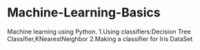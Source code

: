 # Machine-Learning-Basics
Machine learning using Python. 1.Using classifiers:Decision Tree Classifier,KNearestNeighbor 
2.Making  a classifier for Iris DataSet
